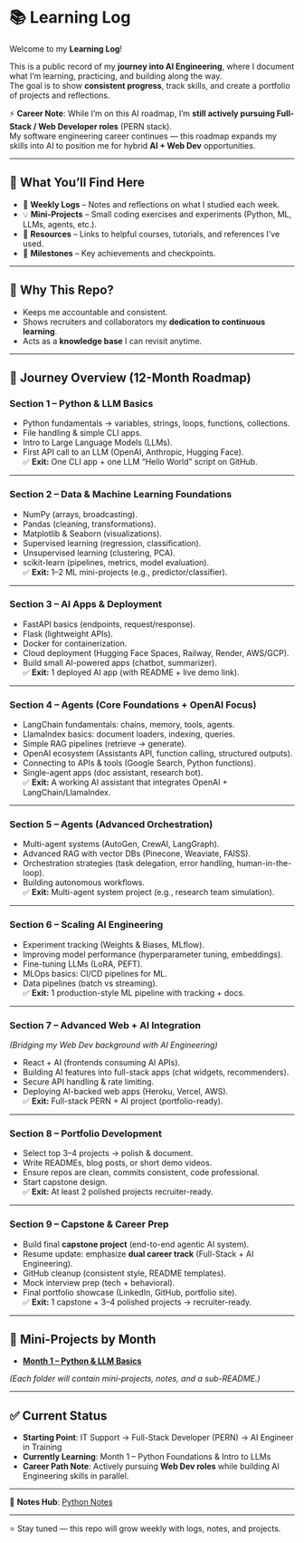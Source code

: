 # 📚 Learning Log  

Welcome to my **Learning Log**!  

This is a public record of my **journey into AI Engineering**, where I document what I’m learning, practicing, and building along the way.  
The goal is to show **consistent progress**, track skills, and create a portfolio of projects and reflections.  

⚡ **Career Note**: While I’m on this AI roadmap, I’m **still actively pursuing Full-Stack / Web Developer roles** (PERN stack).  
My software engineering career continues — this roadmap expands my skills into AI to position me for hybrid **AI + Web Dev** opportunities.  

---

## 🚀 What You’ll Find Here  

- 📝 **Weekly Logs** – Notes and reflections on what I studied each week.  
- 💡 **Mini-Projects** – Small coding exercises and experiments (Python, ML, LLMs, agents, etc.).  
- 📖 **Resources** – Links to helpful courses, tutorials, and references I’ve used.  
- 🎯 **Milestones** – Key achievements and checkpoints.  

---

## 🔎 Why This Repo?  

- Keeps me accountable and consistent.  
- Shows recruiters and collaborators my **dedication to continuous learning**.  
- Acts as a **knowledge base** I can revisit anytime.  

---

## 📆 Journey Overview (12-Month Roadmap)  

### **Section 1 – Python & LLM Basics**  
- Python fundamentals → variables, strings, loops, functions, collections.  
- File handling & simple CLI apps.  
- Intro to Large Language Models (LLMs).  
- First API call to an LLM (OpenAI, Anthropic, Hugging Face).  
✅ **Exit:** One CLI app + one LLM “Hello World” script on GitHub.  

---

### **Section 2 – Data & Machine Learning Foundations**  
- NumPy (arrays, broadcasting).  
- Pandas (cleaning, transformations).  
- Matplotlib & Seaborn (visualizations).  
- Supervised learning (regression, classification).  
- Unsupervised learning (clustering, PCA).  
- scikit-learn (pipelines, metrics, model evaluation).  
✅ **Exit:** 1–2 ML mini-projects (e.g., predictor/classifier).  

---

### **Section 3 – AI Apps & Deployment**  
- FastAPI basics (endpoints, request/response).  
- Flask (lightweight APIs).  
- Docker for containerization.  
- Cloud deployment (Hugging Face Spaces, Railway, Render, AWS/GCP).  
- Build small AI-powered apps (chatbot, summarizer).  
✅ **Exit:** 1 deployed AI app (with README + live demo link).  

---

### **Section 4 – Agents (Core Foundations + OpenAI Focus)**  
- LangChain fundamentals: chains, memory, tools, agents.  
- LlamaIndex basics: document loaders, indexing, queries.  
- Simple RAG pipelines (retrieve → generate).  
- OpenAI ecosystem (Assistants API, function calling, structured outputs).  
- Connecting to APIs & tools (Google Search, Python functions).  
- Single-agent apps (doc assistant, research bot).  
✅ **Exit:** A working AI assistant that integrates OpenAI + LangChain/LlamaIndex.  

---

### **Section 5 – Agents (Advanced Orchestration)**  
- Multi-agent systems (AutoGen, CrewAI, LangGraph).  
- Advanced RAG with vector DBs (Pinecone, Weaviate, FAISS).  
- Orchestration strategies (task delegation, error handling, human-in-the-loop).  
- Building autonomous workflows.  
✅ **Exit:** Multi-agent system project (e.g., research team simulation).  

---

### **Section 6 – Scaling AI Engineering**  
- Experiment tracking (Weights & Biases, MLflow).  
- Improving model performance (hyperparameter tuning, embeddings).  
- Fine-tuning LLMs (LoRA, PEFT).  
- MLOps basics: CI/CD pipelines for ML.  
- Data pipelines (batch vs streaming).  
✅ **Exit:** 1 production-style ML pipeline with tracking + docs.  

---

### **Section 7 – Advanced Web + AI Integration**  
*(Bridging my Web Dev background with AI Engineering)*  
- React + AI (frontends consuming AI APIs).  
- Building AI features into full-stack apps (chat widgets, recommenders).  
- Secure API handling & rate limiting.  
- Deploying AI-backed web apps (Heroku, Vercel, AWS).  
✅ **Exit:** Full-stack PERN + AI project (portfolio-ready).  

---

### **Section 8 – Portfolio Development**  
- Select top 3–4 projects → polish & document.  
- Write READMEs, blog posts, or short demo videos.  
- Ensure repos are clean, commits consistent, code professional.  
- Start capstone design.  
✅ **Exit:** At least 2 polished projects recruiter-ready.  

---

### **Section 9 – Capstone & Career Prep**  
- Build final **capstone project** (end-to-end agentic AI system).  
- Resume update: emphasize **dual career track** (Full-Stack + AI Engineering).  
- GitHub cleanup (consistent style, README templates).  
- Mock interview prep (tech + behavioral).  
- Final portfolio showcase (LinkedIn, GitHub, portfolio site).  
✅ **Exit:** 1 capstone + 3–4 polished projects → recruiter-ready.  

---

## 📂 Mini-Projects by Month  

- **[Month 1 – Python & LLM Basics](month-01_python-llm-basics/README.md)**  


*(Each folder will contain mini-projects, notes, and a sub-README.)*  

---

## ✅ Current Status  

- **Starting Point**: IT Support → Full-Stack Developer (PERN) → AI Engineer in Training  
- **Currently Learning**: Month 1 – Python Foundations & Intro to LLMs  
- **Career Path Note**: Actively pursuing **Web Dev roles** while building AI Engineering skills in parallel.  

---

📘 **Notes Hub**: [Python Notes](./notes/python/python-notes.md) 

---

⭐ Stay tuned — this repo will grow weekly with logs, notes, and projects.  
